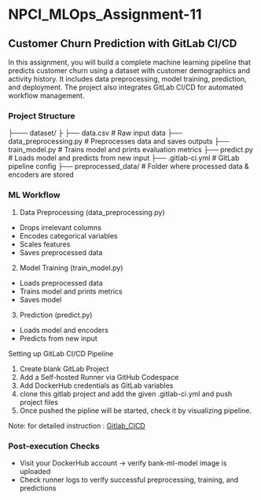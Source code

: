 # NPCI_MLOps_Assignment-11
## Customer Churn Prediction with GitLab CI/CD

In this assignment, you will build a complete machine learning pipeline that predicts customer churn using a dataset with customer demographics and activity history. It includes data preprocessing, model training, prediction, and deployment. The project also integrates GitLab CI/CD for automated workflow management.

### Project Structure

├─── dataset/
├  ├── data.csv                       # Raw input data
├── data_preprocessing.py         # Preprocesses data and saves outputs
├── train_model.py                # Trains model and prints evaluation metrics
├── predict.py                    # Loads model and predicts from new input
├── .gitlab-ci.yml                # GitLab pipeline config
├── preprocessed_data/            # Folder where processed data & encoders are stored

### ML Workflow

1. Data Preprocessing (data_preprocessing.py)
- Drops irrelevant columns
- Encodes categorical variables
- Scales features
- Saves preprocessed data

2. Model Training (train_model.py)
- Loads preprocessed data
- Trains model and prints metrics
- Saves model

3. Prediction (predict.py)

- Loads model and encoders
- Predicts from new input

Setting up GitLab CI/CD Pipeline

1. Create blank GitLab Project
2. Add a Self-hosted Runner via GitHub Codespace
4. Add DockerHub credentials as GitLab variables
5. clone this gitlab project and add the given .gitlab-ci.yml and push project files
6. Once pushed the pipline will be started, check it by visualizing pipeline.

Note: for detailed instruction : [Gitlab_CICD](https://drive.google.com/file/d/1O6qxMLTI9XLvLHqDp2pUaXUBYD9TmTM1/view?usp=sharing)

### Post-execution Checks
- Visit your DockerHub account → verify bank-ml-model image is uploaded
- Check runner logs to verify successful preprocessing, training, and predictions
